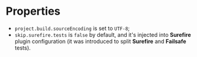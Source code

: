 <!---
# This file is part of the pl.wrzasq.parent.
#
# @license http://mit-license.org/ The MIT license
# @copyright 2015, 2019, 2021 © by Rafał Wrzeszcz - Wrzasq.pl.
-->

# Properties

-   `project.build.sourceEncoding` is set to `UTF-8`;
-   `skip.surefire.tests` is `false` by default, and it's injected into **Surefire** plugin configuration (it was
introduced to split **Surefire** and **Failsafe** tests).
